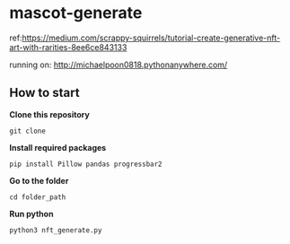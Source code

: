 # mascot-generate
ref:https://medium.com/scrappy-squirrels/tutorial-create-generative-nft-art-with-rarities-8ee6ce843133

running on: http://michaelpoon0818.pythonanywhere.com/

## How to start
**Clone this repository**

```git clone```

**Install required packages**

```pip install Pillow pandas progressbar2```

**Go to the folder**

```cd folder_path```

**Run python**

```python3 nft_generate.py```
